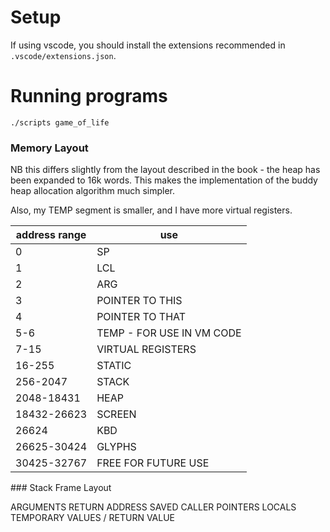 # Setup

If using vscode, you should install the extensions recommended in `.vscode/extensions.json`.

# Running programs

```
./scripts game_of_life
```

### Memory Layout

NB this differs slightly from the layout described in the book - the heap has been expanded to 16k words. This makes the implementation of the buddy heap allocation algorithm much simpler.

Also, my TEMP segment is smaller, and I have more virtual registers.

| address range | use                       |
| ------------- | ------------------------- |
| 0             | SP                        |
| 1             | LCL                       |
| 2             | ARG                       |
| 3             | POINTER TO THIS           |
| 4             | POINTER TO THAT           |
| 5-6           | TEMP - FOR USE IN VM CODE |
| 7-15          | VIRTUAL REGISTERS         |
| 16-255        | STATIC                    |
| 256-2047      | STACK                     |
| 2048-18431    | HEAP                      |
| 18432-26623   | SCREEN                    |
| 26624         | KBD                       |
| 26625-30424   | GLYPHS                    |
| 30425-32767   | FREE FOR FUTURE USE       |

### Stack Frame Layout

ARGUMENTS
RETURN ADDRESS
SAVED CALLER POINTERS
LOCALS
TEMPORARY VALUES / RETURN VALUE
